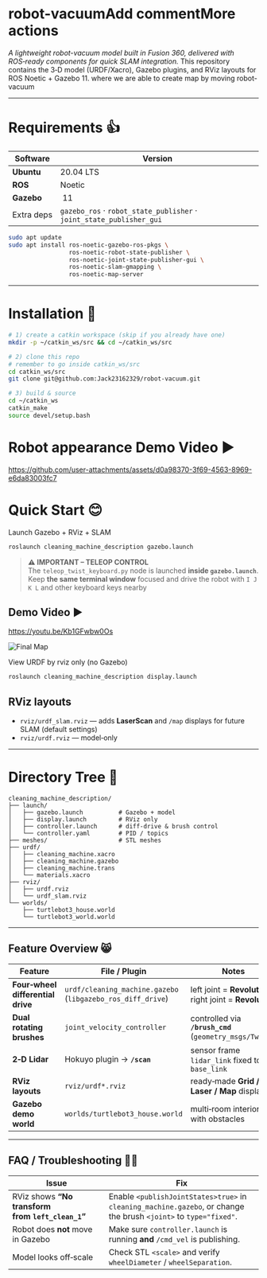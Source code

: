 # robot-vacuumAdd commentMore actions

*A lightweight robot-vacuum model built in Fusion 360, delivered with ROS‑ready components for quick SLAM integration.*
This repository contains the 3‑D model (URDF/Xacro), Gazebo plugins, and RViz layouts for ROS Noetic + Gazebo 11. where we are able to create map by moving robot-vacuum 

---

# Requirements 👍
| Software | Version |
|----------|---------|
| **Ubuntu** | 20.04 LTS |
| **ROS** | Noetic |
| **Gazebo** | 11 |
| Extra deps | `gazebo_ros` · `robot_state_publisher` · `joint_state_publisher_gui` |

```bash
sudo apt update
sudo apt install ros-noetic-gazebo-ros-pkgs \
                 ros-noetic-robot-state-publisher \
                 ros-noetic-joint-state-publisher-gui \
                 ros-noetic-slam-gmapping \
                 ros-noetic-map-server
```

---

# Installation 👾
```bash
# 1) create a catkin workspace (skip if you already have one)
mkdir -p ~/catkin_ws/src && cd ~/catkin_ws/src

# 2) clone this repo
# remember to go inside catkin_ws/src
cd catkin_ws/src
git clone git@github.com:Jack23162329/robot-vacuum.git

# 3) build & source
cd ~/catkin_ws
catkin_make
source devel/setup.bash
```
# Robot appearance Demo Video ▶️

https://github.com/user-attachments/assets/d0a98370-3f69-4563-8969-e6da83003fc7

# Quick Start 😊
Launch Gazebo + RViz + SLAM 
```bash 
roslaunch cleaning_machine_description gazebo.launch
```

> **⚠️ IMPORTANT – TELEOP CONTROL**  
> The `teleop_twist_keyboard.py` node is launched **inside `gazebo.launch`**.  
> Keep **the same terminal window** focused and drive the robot with `I J K L` and other keyboard keys nearby

## Demo Video ▶️

https://youtu.be/Kb1GFwbw0Os 

![Final Map](https://github.com/user-attachments/assets/025e07ae-5d88-4a32-a3f0-c17acb991360)

View URDF by rviz only (no Gazebo)
```bash
roslaunch cleaning_machine_description display.launch
```

## RViz layouts
* `rviz/urdf_slam.rviz` — adds **LaserScan** and `/map` displays for future SLAM (default settings)
* `rviz/urdf.rviz` — model‑only  

---

# Directory Tree 🌲
```
cleaning_machine_description/
├── launch/
│   ├── gazebo.launch          # Gazebo + model
│   ├── display.launch         # RViz only
│   ├── controller.launch      # diff‑drive & brush control
│   └── controller.yaml        # PID / topics
├── meshes/                    # STL meshes
├── urdf/
│   ├── cleaning_machine.xacro
│   ├── cleaning_machine.gazebo
│   ├── cleaning_machine.trans
│   └── materials.xacro
├── rviz/
│   ├── urdf.rviz
│   └── urdf_slam.rviz
└── worlds/
    ├── turtlebot3_house.world
    └── turtlebot3_world.world
```

---

## Feature Overview 😸
| Feature | File / Plugin | Notes |
|---------|---------------|-------|
| **Four‑wheel differential drive** | `urdf/cleaning_machine.gazebo` (`libgazebo_ros_diff_drive`) | left joint = **Revolute 7** · right joint = **Revolute 8** |
| **Dual rotating brushes** | `joint_velocity_controller` | controlled via **`/brush_cmd`** (`geometry_msgs/Twist`) |
| **2‑D Lidar** | Hokuyo plugin → **`/scan`** | sensor frame `lidar_link` fixed to `base_link` |
| **RViz layouts** | `rviz/urdf*.rviz` | ready‑made **Grid / Laser / Map** displays |
| **Gazebo demo world** | `worlds/turtlebot3_house.world` | multi‑room interior with obstacles |

---

## FAQ / Troubleshooting 😵‍💫
| Issue | Fix |
|-------|-----|
| RViz shows **“No transform from `left_clean_1`”** | Enable `<publishJointStates>true>` in `cleaning_machine.gazebo`, or change the brush `<joint>` to `type="fixed"`. |
| Robot does **not** move in Gazebo | Make sure `controller.launch` is running **and** `/cmd_vel` is publishing. |
| Model looks off‑scale | Check STL `<scale>` and verify `wheelDiameter` / `wheelSeparation`. |
